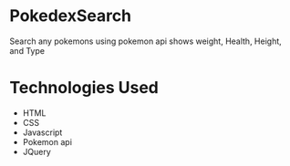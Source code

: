 # PokedexSearch
Search any pokemons using pokemon api shows weight, Health, Height, and Type
# Technologies Used
* HTML
* CSS
* Javascript
* Pokemon api
* JQuery
